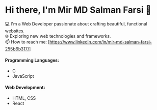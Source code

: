 # Hi there, I'm Mir MD Salman Farsi 👋  

💻 I'm a Web Developer passionate about crafting beautiful, functional websites.  
🌐 Exploring new web technologies and frameworks.   
📫 How to reach me: [https://www.linkedin.com/in/mir-md-salman-farsi-255b6b317/]  

#### Programming Languages:  
- C 
- JavaScript  

#### Web Development:  
- HTML, CSS  
- React   
